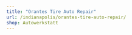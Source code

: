 ```yaml
---
title: "Orantes Tire Auto Repair"
url: /indianapolis/orantes-tire-auto-repair/
shop: Autowerkstatt
---
```

